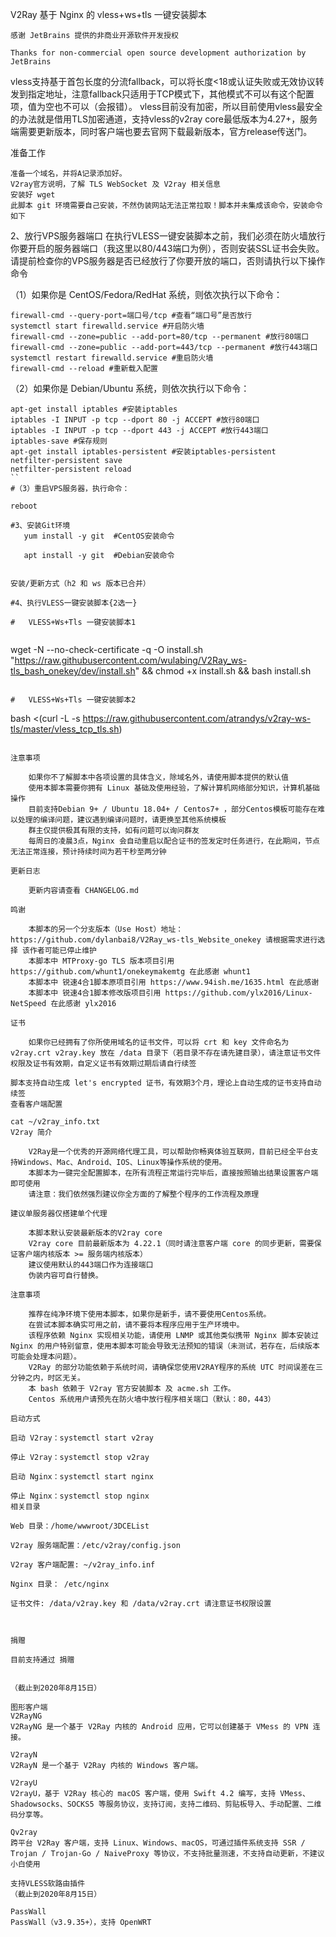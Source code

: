 V2Ray 基于 Nginx 的 vless+ws+tls 一键安装脚本

    感谢 JetBrains 提供的非商业开源软件开发授权

    Thanks for non-commercial open source development authorization by JetBrains

vless支持基于首包长度的分流fallback，可以将长度<18或认证失败或无效协议转发到指定地址，注意fallback只适用于TCP模式下，其他模式不可以有这个配置项，值为空也不可以（会报错）。
vless目前没有加密，所以目前使用vless最安全的办法就是借用TLS加密通道，支持vless的v2ray core最低版本为4.27+，服务端需要更新版本，同时客户端也要去官网下载最新版本，官方release传送门。

准备工作

    准备一个域名，并将A记录添加好。
    V2ray官方说明，了解 TLS WebSocket 及 V2ray 相关信息
    安装好 wget
    此脚本 git 环境需要自己安装，不然伪装网站无法正常拉取！脚本并未集成该命令，安装命令如下
    
    
2、放行VPS服务器端口
在执行VLESS一键安装脚本之前，我们必须在防火墙放行你要开启的服务器端口（我这里以80/443端口为例），否则安装SSL证书会失败。请提前检查你的VPS服务器是否已经放行了你要开放的端口，否则请执行以下操作命令
    
  （1）如果你是 CentOS/Fedora/RedHat 系统，则依次执行以下命令：

```
firewall-cmd --query-port=端口号/tcp #查看“端口号”是否放行
systemctl start firewalld.service #开启防火墙
firewall-cmd --zone=public --add-port=80/tcp --permanent #放行80端口
firewall-cmd --zone=public --add-port=443/tcp --permanent #放行443端口
systemctl restart firewalld.service #重启防火墙
firewall-cmd --reload #重新载入配置
```

（2）如果你是 Debian/Ubuntu 系统，则依次执行以下命令：
```
apt-get install iptables #安装iptables
iptables -I INPUT -p tcp --dport 80 -j ACCEPT #放行80端口
iptables -I INPUT -p tcp --dport 443 -j ACCEPT #放行443端口
iptables-save #保存规则
apt-get install iptables-persistent #安装iptables-persistent
netfilter-persistent save
netfilter-persistent reload
``
#（3）重启VPS服务器，执行命令：

reboot

#3、安装Git环境
   yum install -y git  #CentOS安装命令

   apt install -y git  #Debian安装命令
   

安装/更新方式（h2 和 ws 版本已合并）

#4、执行VLESS一键安装脚本{2选一}

#   VLESS+Ws+Tls 一键安装脚本1
                                 
```
wget -N --no-check-certificate -q -O install.sh "https://raw.githubusercontent.com/wulabing/V2Ray_ws-tls_bash_onekey/dev/install.sh" && chmod +x install.sh && bash install.sh
```

#   VLESS+Ws+Tls 一键安装脚本2
```
bash <(curl -L -s https://raw.githubusercontent.com/atrandys/v2ray-ws-tls/master/vless_tcp_tls.sh)
```

注意事项

    如果你不了解脚本中各项设置的具体含义，除域名外，请使用脚本提供的默认值
    使用本脚本需要你拥有 Linux 基础及使用经验，了解计算机网络部分知识，计算机基础操作
    目前支持Debian 9+ / Ubuntu 18.04+ / Centos7+ ，部分Centos模板可能存在难以处理的编译问题，建议遇到编译问题时，请更换至其他系统模板
    群主仅提供极其有限的支持，如有问题可以询问群友
    每周日的凌晨3点，Nginx 会自动重启以配合证书的签发定时任务进行，在此期间，节点无法正常连接，预计持续时间为若干秒至两分钟

更新日志

    更新内容请查看 CHANGELOG.md

鸣谢

    本脚本的另一个分支版本（Use Host）地址： https://github.com/dylanbai8/V2Ray_ws-tls_Website_onekey 请根据需求进行选择 该作者可能已停止维护
    本脚本中 MTProxy-go TLS 版本项目引用 https://github.com/whunt1/onekeymakemtg 在此感谢 whunt1
    本脚本中 锐速4合1脚本原项目引用 https://www.94ish.me/1635.html 在此感谢
    本脚本中 锐速4合1脚本修改版项目引用 https://github.com/ylx2016/Linux-NetSpeed 在此感谢 ylx2016

证书

    如果你已经拥有了你所使用域名的证书文件，可以将 crt 和 key 文件命名为 v2ray.crt v2ray.key 放在 /data 目录下（若目录不存在请先建目录），请注意证书文件权限及证书有效期，自定义证书有效期过期后请自行续签

脚本支持自动生成 let's encrypted 证书，有效期3个月，理论上自动生成的证书支持自动续签
查看客户端配置

cat ~/v2ray_info.txt
V2ray 简介

    V2Ray是一个优秀的开源网络代理工具，可以帮助你畅爽体验互联网，目前已经全平台支持Windows、Mac、Android、IOS、Linux等操作系统的使用。
    本脚本为一键完全配置脚本，在所有流程正常运行完毕后，直接按照输出结果设置客户端即可使用
    请注意：我们依然强烈建议你全方面的了解整个程序的工作流程及原理

建议单服务器仅搭建单个代理

    本脚本默认安装最新版本的V2ray core
    V2ray core 目前最新版本为 4.22.1（同时请注意客户端 core 的同步更新，需要保证客户端内核版本 >= 服务端内核版本）
    建议使用默认的443端口作为连接端口
    伪装内容可自行替换。

注意事项

    推荐在纯净环境下使用本脚本，如果你是新手，请不要使用Centos系统。
    在尝试本脚本确实可用之前，请不要将本程序应用于生产环境中。
    该程序依赖 Nginx 实现相关功能，请使用 LNMP 或其他类似携带 Nginx 脚本安装过 Nginx 的用户特别留意，使用本脚本可能会导致无法预知的错误（未测试，若存在，后续版本可能会处理本问题）。
    V2Ray 的部分功能依赖于系统时间，请确保您使用V2RAY程序的系统 UTC 时间误差在三分钟之内，时区无关。
    本 bash 依赖于 V2ray 官方安装脚本 及 acme.sh 工作。
    Centos 系统用户请预先在防火墙中放行程序相关端口（默认：80，443）

启动方式

启动 V2ray：systemctl start v2ray

停止 V2ray：systemctl stop v2ray

启动 Nginx：systemctl start nginx

停止 Nginx：systemctl stop nginx
相关目录

Web 目录：/home/wwwroot/3DCEList

V2ray 服务端配置：/etc/v2ray/config.json

V2ray 客户端配置: ~/v2ray_info.inf

Nginx 目录： /etc/nginx

证书文件: /data/v2ray.key 和 /data/v2ray.crt 请注意证书权限设置



捐赠

目前支持通过 捐赠


（截止到2020年8月15日）

图形客户端
V2RayNG   
V2RayNG 是一个基于 V2Ray 内核的 Android 应用，它可以创建基于 VMess 的 VPN 连接。

V2rayN   
V2RayN 是一个基于 V2Ray 内核的 Windows 客户端。

V2rayU   
V2rayU，基于 V2Ray 核心的 macOS 客户端，使用 Swift 4.2 编写，支持 VMess、Shadowsocks、SOCKS5 等服务协议，支持订阅，支持二维码、剪贴板导入、手动配置、二维码分享等。

Qv2ray   
跨平台 V2Ray 客户端，支持 Linux、Windows、macOS，可通过插件系统支持 SSR / Trojan / Trojan-Go / NaiveProxy 等协议，不支持批量测速，不支持自动更新，不建议小白使用

支持VLESS软路由插件
（截止到2020年8月15日）

PassWall
PassWall（v3.9.35+），支持 OpenWRT
